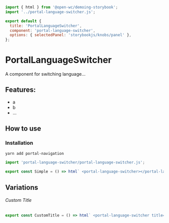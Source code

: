 ```js script
import { html } from '@open-wc/demoing-storybook';
import '../portal-language-switcher.js';

export default {
  title: 'PortalLanguageSwitcher',
  component: 'portal-language-switcher',
  options: { selectedPanel: 'storybookjs/knobs/panel' },
};
```

# PortalLanguageSwitcher

A component for switching language…

## Features:

- a
- b
- ...

## How to use

### Installation

```bash
yarn add portal-navigation
```

```js
import 'portal-language-switcher/portal-language-switcher.js';
```

```js preview-story
export const Simple = () => html` <portal-language-switcher></portal-language-switcher>`;
```

## Variations

###### Custom Title

```js preview-story
export const CustomTitle = () => html` <portal-language-switcher title="Hello World"></portal-language-switcher> `;
```
